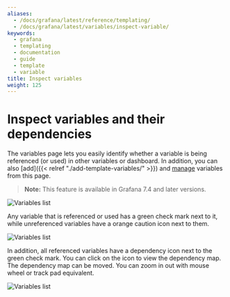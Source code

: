 ```yaml
---
aliases:
  - /docs/grafana/latest/reference/templating/
  - /docs/grafana/latest/variables/inspect-variable/
keywords:
  - grafana
  - templating
  - documentation
  - guide
  - template
  - variable
title: Inspect variables
weight: 125
---
```


# Inspect variables and their dependencies

The variables page lets you easily identify whether a variable is being referenced (or used) in other variables or dashboard. In addition, you can also [add]({{< relref "./add-template-variables/" >}}) and [manage](../manage-variable/) variables from this page.

> **Note:** This feature is available in Grafana 7.4 and later versions.

![Variables list](/static/img/docs/variables-templates/variables-list-7-4.png)

Any variable that is referenced or used has a green check mark next to it, while unreferenced variables have a orange caution icon next to them.

![Variables list](/static/img/docs/variables-templates/variable-not-referenced-7-4.png)

In addition, all referenced variables have a dependency icon next to the green check mark. You can click on the icon to view the dependency map. The dependency map can be moved. You can zoom in out with mouse wheel or track pad equivalent.

![Variables list](/static/img/docs/variables-templates/dependancy-map-7-4.png)
